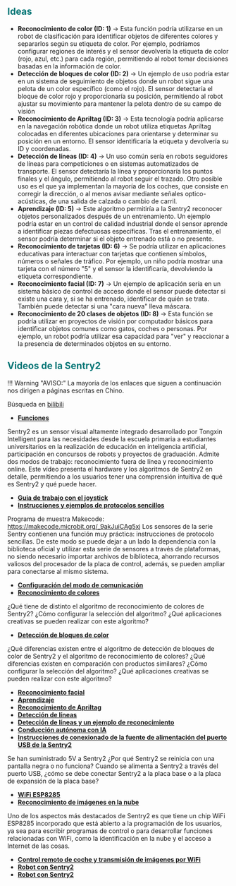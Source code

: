 ## <FONT COLOR=#007575>**Ideas**</font>
* **Reconocimiento de color (ID: 1)** → Esta función podría utilizarse en un robot de clasificación para identificar objetos de diferentes colores y separarlos según su etiqueta de color. Por ejemplo, podríamos configurar regiones de interés y el sensor devolvería la etiqueta de color (rojo, azul, etc.) para cada región, permitiendo al robot tomar decisiones basadas en la información de color.
* **Detección de bloques de color (ID: 2)** → Un ejemplo de uso podría estar en un sistema de seguimiento de objetos donde un robot sigue una pelota de un color específico (como el rojo). El sensor detectaría el bloque de color rojo y proporcionaría su posición, permitiendo al robot ajustar su movimiento para mantener la pelota dentro de su campo de visión
* **Reconocimiento de Apriltag (ID: 3)** → Esta tecnología podría aplicarse en la navegación robótica donde un robot utiliza etiquetas Apriltag colocadas en diferentes ubicaciones para orientarse y determinar su posición en un entorno. El sensor identificaría la etiqueta y devolvería su ID y coordenadas.
* **Detección de líneas (ID: 4)** → Un uso común sería en robots seguidores de líneas para competiciones o en sistemas automatizados de transporte. El sensor detectaría la línea y proporcionaría los puntos finales y el ángulo, permitiendo al robot seguir el trazado. Otro posible uso es el que ya implementan la mayoría de los coches, que consiste en corregir la dirección, o al menos avisar mediante señales optico-acústicas, de una salida de calzada o cambio de carril.
* **Aprendizaje (ID: 5)** → Este algoritmo permitiría a la Sentry2 reconocer objetos personalizados después de un entrenamiento. Un ejemplo podría estar en un control de calidad industrial donde el sensor aprende a identificar piezas defectuosas específicas. Tras el entrenamiento, el sensor podría determinar si el objeto entrenado está o no presente.
* **Reconocimiento de tarjetas (ID: 6)** → Se podría utilizar en aplicaciones educativas para interactuar con tarjetas que contienen símbolos, números o señales de tráfico. Por ejemplo, un niño podría mostrar una tarjeta con el número "5" y el sensor la identificaría, devolviendo la etiqueta correspondiente.
* **Reconocimiento facial (ID: 7)** → Un ejemplo de aplicación sería en un sistema básico de control de acceso donde el sensor puede detectar si existe una cara y, si se ha entrenado, identificar de quién se trata. También puede detectar si una "cara nueva" lleva máscara.
* **Reconocimiento de 20 clases de objetos (ID: 8)** → Esta función se podría utilizar en proyectos de visión por computador básicos para identificar objetos comunes como gatos, coches o personas. Por ejemplo, un robot podría utilizar esa capacidad para "ver" y reaccionar a la presencia de determinados objetos en su entorno.

## <FONT COLOR=#007575>**Videos de la Sentry2**</font>
!!! Warning "AVISO:"
    La mayoría de los enlaces que siguen a continuación nos dirigen a páginas escritas en Chino.

Búsqueda en [bilibili](https://search.bilibili.com/all?keyword=sentry2)

* **[Funciones](https://www.bilibili.com/video/BV19v4y1D785)**

Sentry2 es un sensor visual altamente integrado desarrollado por Tongxin Intelligent para las necesidades desde la escuela primaria a estudiantes universitarios en la realización de educación en inteligencia artificial, participación en concursos de robots y proyectos de graduación. Admite dos modos de trabajo: reconocimiento fuera de línea y reconocimiento online. Este vídeo presenta el hardware y los algoritmos de Sentry2 en detalle, permitiendo a los usuarios tener una comprensión intuitiva de qué es Sentry2 y qué puede hacer.

* **[Guia de trabajo con el joystick](https://www.bilibili.com/video/BV178411h7A6)**
* **[Instrucciones y ejemplos de protocolos sencillos](https://www.bilibili.com/video/BV13k4y1n7TD)**

Programa de muestra Makecode: https://makecode.microbit.org/_9akJuiCAg5xj Los sensores de la serie Sentry contienen una función muy práctica: instrucciones de protocolo sencillas. De este modo se puede dejar a un lado la dependencia con la biblioteca oficial y utilizar esta serie de sensores a través de plataformas, no siendo necesario importar archivos de biblioteca, ahorrando recursos valiosos del procesador de la placa de control, además, se pueden ampliar para conectarse al mismo sistema.

* **[Configuración del modo de comunicación](https://www.bilibili.com/video/BV1Ve4y1m7D2)**
* **[Reconocimiento de colores](https://www.bilibili.com/video/BV18K411Z7Gh)**

¿Qué tiene de distinto el algoritmo de reconocimiento de colores de Sentry2? ¿Cómo configurar la selección del algoritmo? ¿Qué aplicaciones creativas se pueden realizar con este algoritmo?

* **[Detección de bloques de color](https://www.bilibili.com/video/BV1KM411C73u)**

¿Qué diferencias existen entre el algoritmo de detección de bloques de color de Sentry2 y el algoritmo de reconocimiento de colores? ¿Qué diferencias existen en comparación con productos similares? ¿Cómo configurar la selección del algoritmo? ¿Qué aplicaciones creativas se pueden realizar con este algoritmo?

* **[Reconocimiento facial](https://www.bilibili.com/video/BV15e411N7Tj)**
* **[Aprendizaje](https://www.bilibili.com/video/BV1hh411A7Cd)**
* **[Reconocimiento de Apriltag](https://www.bilibili.com/video/BV1dP4y1e7SW)**
* **[Detección de líneas](https://www.bilibili.com/video/BV1de4y137QU)**
* **[Detección de líneas y un ejemplo de reconocimiento](https://www.bilibili.com/video/BV1qu411t78q)**
* **[Conducción autónoma con IA](https://www.bilibili.com/video/BV1Ls4y1R7s4)**
* **[Instrucciones de conexionado de la fuente de alimentación del puerto USB de la Sentry2](https://www.bilibili.com/video/BV1WG4y1b73i)**

Se han suministrado 5V a Sentry2 ¿Por qué Sentry2 se reinicia con una pantalla negra o no funciona? Cuando se alimenta a Sentry2 a través del puerto USB, ¿cómo se debe conectar Sentry2 a la placa base o a la placa de expansión de la placa base?

* **[WiFi ESP8285](https://www.bilibili.com/video/BV1Dg411B79o)**
* **[Reconocimiento de imágenes en la nube](https://www.bilibili.com/video/BV1Gv4y1S7Kv)**

Uno de los aspectos más destacados de Sentry2 es que tiene un chip WiFi ESP8285 incorporado que está abierto a la programación de los usuarios, ya sea para escribir programas de control o para desarrollar funciones relacionadas con WiFi, como la identificación en la nube y el acceso a Internet de las cosas.

* **[Control remoto de coche y transmisión de imágenes por WiFi](https://www.bilibili.com/video/BV1EX4y1y7o7)**
* **[Robot con Sentry2](https://www.bilibili.com/video/BV1N24y147AJ)**
* **[Robot con Sentry2](https://www.bilibili.com/video/BV1Ls4y1R7s4)**
